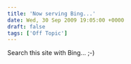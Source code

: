 ```yaml
---
title: 'Now serving Bing...'
date: Wed, 30 Sep 2009 19:05:00 +0000
draft: false
tags: ['Off Topic']
---
```


Search this site with Bing... ;-)
